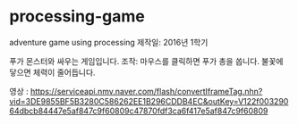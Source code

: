 # processing-game
adventure game using processing
제작일: 2016년 1학기

푸가 몬스터와 싸우는 게임입니다.
조작: 마우스를 클릭하면 푸가 총을 쏩니다.
불꽃에 닿으면 체력이 줄어듭니다.

영상 : https://serviceapi.nmv.naver.com/flash/convertIframeTag.nhn?vid=3DE9855BF5B3280C586262EE1B296CDDB4EC&outKey=V122f00329064dbcb84447e5af847c9f60809c47870fdf3ca6f417e5af847c9f60809
